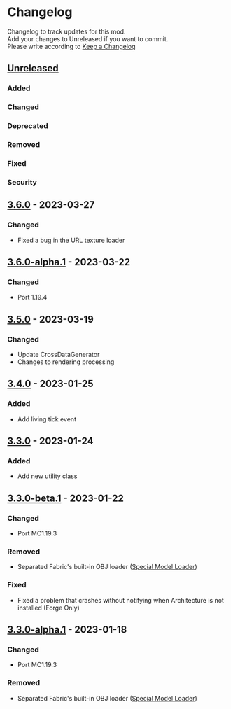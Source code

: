 # Changelog
Changelog to track updates for this mod.  
    Add your changes to Unreleased if you want to commit.  
    Please write according to [Keep a Changelog](https://keepachangelog.com/en/1.0.0/)

## [Unreleased]

### Added

### Changed

### Deprecated

### Removed

### Fixed

### Security

## [3.6.0] - 2023-03-27

### Changed
- Fixed a bug in the URL texture loader

## [3.6.0-alpha.1] - 2023-03-22

### Changed
- Port 1.19.4

## [3.5.0] - 2023-03-19

### Changed
- Update CrossDataGenerator
- Changes to rendering processing

## [3.4.0] - 2023-01-25

### Added
- Add living tick event

## [3.3.0] - 2023-01-24

### Added
- Add new utility class

## [3.3.0-beta.1] - 2023-01-22

### Changed
- Port MC1.19.3

### Removed
- Separated Fabric's built-in OBJ loader ([Special Model Loader](https://github.com/TeamFelnull/SpecialModelLoader))

### Fixed
- Fixed a problem that crashes without notifying when Architecture is not installed (Forge Only)

## [3.3.0-alpha.1] - 2023-01-18

### Changed
- Port MC1.19.3

### Removed
- Separated Fabric's built-in OBJ loader ([Special Model Loader](https://github.com/TeamFelnull/SpecialModelLoader))

[Unreleased]: https://github.com/TeamFelnull/OtyacraftEngine/compare/v3.6.0...HEAD
[3.6.0]: https://github.com/TeamFelnull/OtyacraftEngine/compare/v3.6.0-alpha.1...v3.6.0
[3.6.0-alpha.1]: https://github.com/TeamFelnull/OtyacraftEngine/compare/v3.5.0...v3.6.0-alpha.1
[3.5.0]: https://github.com/TeamFelnull/OtyacraftEngine/compare/v3.4.0...v3.5.0
[3.4.0]: https://github.com/TeamFelnull/OtyacraftEngine/compare/v3.3.0...v3.4.0
[3.3.0]: https://github.com/TeamFelnull/OtyacraftEngine/compare/v3.3.0-beta.1...v3.3.0
[3.3.0-beta.1]: https://github.com/TeamFelnull/OtyacraftEngine/compare/v3.3.0-alpha.1...v3.3.0-beta.1
[3.3.0-alpha.1]: https://github.com/TeamFelnull/OtyacraftEngine/commits/v3.3.0-alpha.1
